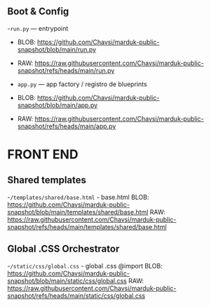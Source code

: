## Boot & Config
-`run.py` — entrypoint 
- BLOB: https://github.com/Chavsi/marduk-public-snapshot/blob/main/run.py
- RAW: https://raw.githubusercontent.com/Chavsi/marduk-public-snapshot/refs/heads/main/run.py

- `app.py` — app factory / registro de blueprints  
- BLOB: https://github.com/Chavsi/marduk-public-snapshot/blob/main/app.py
- RAW: https://raw.githubusercontent.com/Chavsi/marduk-public-snapshot/refs/heads/main/app.py


# FRONT END
## Shared templates
-`/templates/shared/base.html` - base.html 
BLOB: https://github.com/Chavsi/marduk-public-snapshot/blob/main/templates/shared/base.html
RAW: https://raw.githubusercontent.com/Chavsi/marduk-public-snapshot/refs/heads/main/templates/shared/base.html

## Global .CSS Orchestrator
-`/static/css/global.css` - global .css @import
BLOB: https://github.com/Chavsi/marduk-public-snapshot/blob/main/static/css/global.css
RAW: https://raw.githubusercontent.com/Chavsi/marduk-public-snapshot/refs/heads/main/static/css/global.css